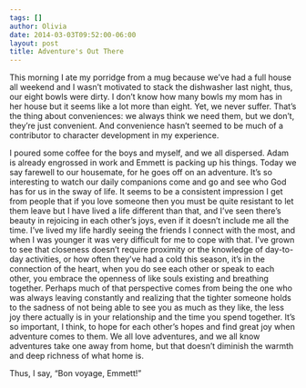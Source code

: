 ```yaml
---
tags: []
author: Olivia
date: 2014-03-03T09:52:00-06:00
layout: post
title: Adventure's Out There
---
```


This morning I ate my porridge from a mug because we’ve had a full house all weekend and I wasn’t motivated to stack the dishwasher last night, thus, our eight bowls were dirty. I don’t know how many bowls my mom has in her house but it seems like a lot more than eight. Yet, we never suffer. That’s the thing about conveniences: we always think we need them, but we don’t, they’re just convenient. And convenience hasn’t seemed to be much of a contributor to character development in my experience.

I poured some coffee for the boys and myself, and we all dispersed. Adam is already engrossed in work and Emmett is packing up his things. Today we say farewell to our housemate, for he goes off on an adventure. It’s so interesting to watch our daily companions come and go and see who God has for us in the sway of life. It seems to be a consistent impression I get from people that if you love someone then you must be quite resistant to let them leave but I have lived a life different than that, and I’ve seen there’s beauty in rejoicing in each other’s joys, even if it doesn’t include me all the time. I’ve lived my life hardly seeing the friends I connect with the most, and when I was younger it was very difficult for me to cope with that. I’ve grown to see that closeness doesn’t require proximity or the knowledge of day-to-day activities, or how often they’ve had a cold this season, it’s in the connection of the heart, when you do see each other or speak to each other, you embrace the openness of like souls existing and breathing together. Perhaps much of that perspective comes from being the one who was always leaving constantly and realizing that the tighter someone holds to the sadness of not being able to see you as much as they like, the less joy there actually is in your relationship and the time you spend together. It’s so important, I think, to hope for each other’s hopes and find great joy when adventure comes to them. We all love adventures, and we all know adventures take one away from home, but that doesn’t diminish the warmth and deep richness of what home is.

Thus, I say, “Bon voyage, Emmett!”
